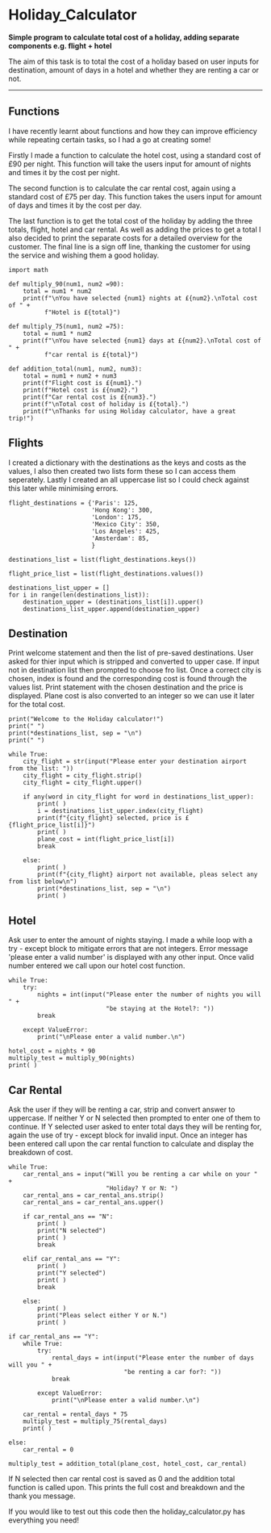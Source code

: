 # Holiday_Calculator
**Simple program to calculate total cost of a holiday, adding separate components e.g. flight + hotel**

The aim of this task is to total the cost of a holiday based on user inputs for destination, amount of days in a hotel and whether they are renting a car or not.

---
## Functions

I have recently learnt about functions and how they can improve efficiency while repeating certain tasks, so I had a go at creating some!

Firstly I made a function to calculate the hotel cost, using a standard cost of £90 per night. 
This function will take the users input for amount of nights and times it by the cost per night.

The second function is to calculate the car rental cost, again using a standard cost of £75 per day.
This function takes the users input for amount of days and times it by the cost per day. 

The last function is to get the total cost of the holiday by adding the three totals, flight, hotel and car rental.
As well as adding the prices to get a total I also decided to print the separate costs for a detailed overview for the customer.
The final line is a sign off line, thanking the customer for using the service and wishing them a good holiday.

    import math

    def multiply_90(num1, num2 =90):
        total = num1 * num2
        print(f"\nYou have selected {num1} nights at £{num2}.\nTotal cost of " +
              f"Hotel is £{total}")

    def multiply_75(num1, num2 =75):
        total = num1 * num2
        print(f"\nYou have selected {num1} days at £{num2}.\nTotal cost of " +
              f"car rental is £{total}")

    def addition_total(num1, num2, num3):
        total = num1 + num2 + num3
        print(f"Flight cost is £{num1}.")
        print(f"Hotel cost is £{num2}.")
        print(f"Car rental cost is £{num3}.")
        print(f"\nTotal cost of holiday is £{total}.")
        print(f"\nThanks for using Holiday calculator, have a great trip!")

## Flights

I created a dictionary with the destinations as the keys and costs as the values, I also then created two lists form these so I can access them seperately.
Lastly I created an all uppercase list so I could check against this later while minimising errors.

    flight_destinations = {'Paris': 125,
                           'Hong Kong': 300,
                           'London': 175,
                           'Mexico City': 350,
                           'Los Angeles': 425,
                           'Amsterdam': 85, 
                           }

    destinations_list = list(flight_destinations.keys())

    flight_price_list = list(flight_destinations.values())

    destinations_list_upper = []
    for i in range(len(destinations_list)):
        destination_upper = (destinations_list[i]).upper()
        destinations_list_upper.append(destination_upper)

## Destination

Print welcome statement and then the list of pre-saved destinations. 
User asked for thier input which is stripped and converted to upper case. 
If input not in destination list then prompted to choose fro list.
Once a correct city is chosen, index is found and the corresponding cost is found through the values list.
Print statement with the chosen destination and the price is displayed.
Plane cost is also converted to an integer so we can use it later for the total cost.

    print("Welcome to the Holiday calculator!")
    print(" ")
    print(*destinations_list, sep = "\n")
    print(" ")

    while True:
        city_flight = str(input("Please enter your destination airport from the list: "))
        city_flight = city_flight.strip()
        city_flight = city_flight.upper()

        if any(word in city_flight for word in destinations_list_upper):
            print( )
            i = destinations_list_upper.index(city_flight)
            print(f"{city_flight} selected, price is £{flight_price_list[i]}")
            print( )
            plane_cost = int(flight_price_list[i])
            break

        else:
            print( )
            print(f"{city_flight} airport not available, pleas select any from list below\n")
            print(*destinations_list, sep = "\n")
            print( )

## Hotel

Ask user to enter the amount of nights staying. 
I made a while loop with a try - except block to mitigate errors that are not integers. 
Error message 'please enter a valid number' is displayed with any other input.
Once valid number entered we call upon our hotel cost function.

    while True:
        try:
            nights = int(input("Please enter the number of nights you will " +
                               "be staying at the Hotel?: "))
            break
        
        except ValueError:
            print("\nPlease enter a valid number.\n")

    hotel_cost = nights * 90
    multiply_test = multiply_90(nights)
    print( )

## Car Rental

Ask the user if they will be renting a car, strip and convert answer to uppercase.
If neither Y or N selected then prompted to enter one of them to continue.
If Y selected user asked to enter total days they will be renting for, again the use of try - except block for invalid input.
Once an integer has been entered call upon the car rental function to calculate and display the breakdown of cost.

    while True:
        car_rental_ans = input("Will you be renting a car while on your " +
                               "Holiday? Y or N: ")
        car_rental_ans = car_rental_ans.strip()
        car_rental_ans = car_rental_ans.upper()

        if car_rental_ans == "N":
            print( )
            print("N selected")
            print( )
            break

        elif car_rental_ans == "Y":
            print( )
            print("Y selected")
            print( )
            break

        else:
            print( )
            print("Pleas select either Y or N.")
            print( )

    if car_rental_ans == "Y":
        while True:
            try:
                rental_days = int(input("Please enter the number of days will you " +
                                    "be renting a car for?: "))
                break
        
            except ValueError:
                print("\nPlease enter a valid number.\n")

        car_rental = rental_days * 75
        multiply_test = multiply_75(rental_days)
        print( )

    else:
        car_rental = 0

    multiply_test = addition_total(plane_cost, hotel_cost, car_rental)

If N selected then car rental cost is saved as 0 and the addition total function is called upon. 
This prints the full cost and breakdown and the thank you message.

If you would like to test out this code then the holiday_calculator.py has everything you need! 
